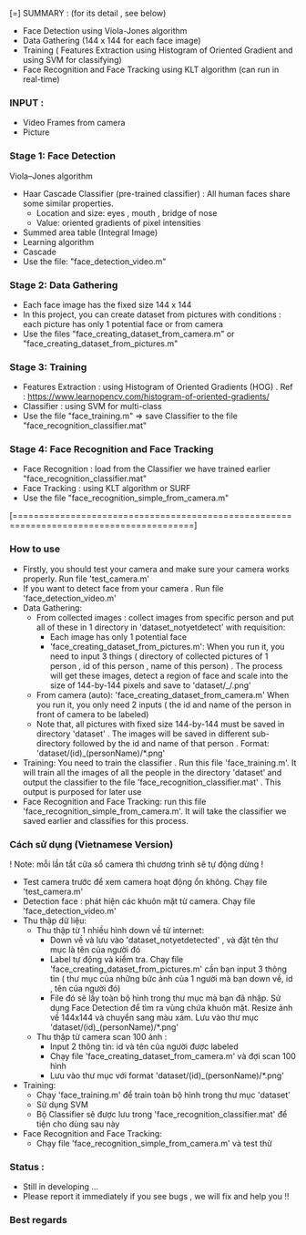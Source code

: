 
[=] SUMMARY : (for its detail , see below) 
- Face Detection using Viola-Jones algorithm 
- Data Gathering (144 x 144 for each face image)
- Training ( Features Extraction using Histogram of Oriented Gradient and using SVM for classifying) 
- Face Recognition and Face Tracking using KLT algorithm (can run in real-time)

### INPUT :
- Video Frames from camera
- Picture

### Stage 1: Face Detection
Viola–Jones algorithm
- Haar Cascade Classifier (pre-trained classifier) : All human faces share some similar properties.
    + Location and size: eyes , mouth , bridge of nose 
    + Value: oriented gradients of pixel intensities 
- Summed area table (Integral Image) 
- Learning algorithm 
- Cascade 
- Use the file: "face_detection_video.m"


### Stage 2: Data Gathering 
- Each face image has the fixed size 144 x 144 
- In this project, you can create dataset from pictures with conditions : each picture has only 1 potential face 
or from camera 
- Use the files "face_creating_dataset_from_camera.m" or "face_creating_dataset_from_pictures.m"


### Stage 3: Training
- Features Extraction : using Histogram of Oriented Gradients (HOG) . Ref : https://www.learnopencv.com/histogram-of-oriented-gradients/
- Classifier : using SVM for multi-class
- Use the file "face_training.m" => save Classifier to the file "face_recognition_classifier.mat"


### Stage 4: Face Recognition and Face Tracking 
- Face Recognition : load from the Classifier we have trained earlier "face_recognition_classifier.mat"
- Face Tracking : using KLT algorithm or SURF 
- Use the file "face_recognition_simple_from_camera.m"


[========================================================================================]

### How to use 
- Firstly, you should test your camera and make sure your camera works properly. Run file 'test_camera.m'
- If you want to detect face from your camera . Run file 'face_detection_video.m'
- Data Gathering: 
   + From collected images : collect images from specific person and put all of these in 1 directory in 'dataset_notyetdetect'
with requisition:   
        + Each image has only 1 potential face 
        + 'face_creating_dataset_from_pictures.m': When you run it, you need to input 3 things ( directory of collected pictures of 1 person , id of this person , name of this person) .  The process will get these images, detect a region of face and scale into the size of 144-by-144 pixels and save to 'dataset/<id>_<name>/<numPic>.png'
   + From camera (auto): 'face_creating_dataset_from_camera.m' When you run it, you only need 2 inputs ( the id and name of the person in front of camera to be labeled)
   + Note that, all pictures with fixed size 144-by-144 must be saved in directory 'dataset' . The images will be saved in different sub-directory followed by the id and name of that person . Format: 'dataset/(id)_(personName)/*.png'
- Training: You need to train the classifier . Run this file 'face_training.m'. It will train all the images of all the people in the directory 'dataset' and output the classifier to the file 'face_recognition_classifier.mat' . This output is purposed for later use 
- Face Recognition and Face Tracking: run this file 'face_recognition_simple_from_camera.m'. It will take the classifier we saved earlier and classifies for this process. 
    
### Cách sử dụng (Vietnamese Version)
! Note: mỗi lần tắt cửa sổ camera thì chương trình sẽ tự động dừng !
- Test camera trước để xem camera hoạt động ổn không. Chạy file 'test_camera.m'
- Detection face : phát hiện các khuôn mặt từ camera. Chạy file 'face_detection_video.m'
- Thu thập dữ liệu: 
    + Thu thập từ 1 nhiều hình down về từ internet:
        + Down về và lưu vào 'dataset_notyetdetected' , và đặt tên thư mục là tên của người đó
        + Label tự động và kiểm tra. Chạy file 'face_creating_dataset_from_pictures.m' cần bạn input 3 thông tin ( thư mục của những bức ảnh của 1 người mà bạn down về, id , tên của người đó) 
        + File đó sẽ lấy toàn bộ hình trong thư mục mà bạn đã nhập. Sử dụng Face Detection để tìm ra vùng chứa khuôn mặt. Resize ảnh về 144x144 và chuyển sang màu xám. Lưu vào thư mục 'dataset/(id)_(personName)/*.png' 
    + Thu thập từ camera scan 100 ảnh :
        + Input 2 thông tin: id và tên của người được labeled
        + Chạy file 'face_creating_dataset_from_camera.m' và đợi scan 100 hình 
        + Lưu vào thư mục với format 'dataset/(id)_(personName)/*.png' 
- Training:
    + Chạy 'face_training.m' để train toàn bộ hình trong thư mục 'dataset'
    + Sử dụng SVM
    + Bộ Classifier sẽ được lưu trong 'face_recognition_classifier.mat' để tiện cho dùng sau này
- Face Recognition and Face Tracking: 
    + Chạy file 'face_recognition_simple_from_camera.m' và test thử

### Status : 
- Still in developing ... 
- Please report it immediately if you see bugs , we will fix and help you !! 

### Best regards


